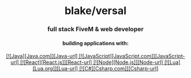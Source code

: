<h1 align="center">blake/versal</h1>
<h3 align="center">full stack FiveM & web developer</h3>

<h4 align="center">building applications with:</h4>

<div align="center">
  <a href="">[![Java][Java.com]][Java-url] [![JavaScript][JavaScript.com]][JavaScript-url] [![React][React.js]][React-url] [![Node][Node.js]][Node-url] [![Lua][Lua.org]][Lua-url] [![C#][Csharp.com]][Csharp-url]</a>
  </div>

[React.js]: https://img.shields.io/badge/React-20232A?style=for-the-badge&logo=react&logoColor=61DAFB
[React-url]: https://reactjs.org/
[JavaScript.com]: https://img.shields.io/badge/javascript-%23323330.svg?style=for-the-badge&logo=javascript&logoColor=%23F7DF1E
[JavaScript-url]: https://www.javascript.com/
[Java.com]: https://img.shields.io/badge/java-%23ED8B00.svg?style=for-the-badge&logo=java&logoColor=white
[Java-url]: https://www.java.com/en/
[Lua.org]: https://img.shields.io/badge/lua-%232C2D72.svg?style=for-the-badge&logo=lua&logoColor=white
[Lua-url]: https://lua.org/
[Csharp.com]: https://img.shields.io/badge/c%23-%23239120.svg?style=for-the-badge&logo=c-sharp&logoColor=white
[Csharp-url]: https//https://dotnet.microsoft.com/en-us/languages/csharp
[Node.js]: https://img.shields.io/badge/node.js-6DA55F?style=for-the-badge&logo=node.js&logoColor=white
[Node-url]: https://nodejs.org/en/
